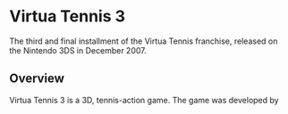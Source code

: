 # Virtua Tennis 3

The third and final installment of the Virtua Tennis franchise, released on the Nintendo 3DS in December 2007.

## Overview

Virtua Tennis 3 is a 3D, tennis-action game. The game was developed by